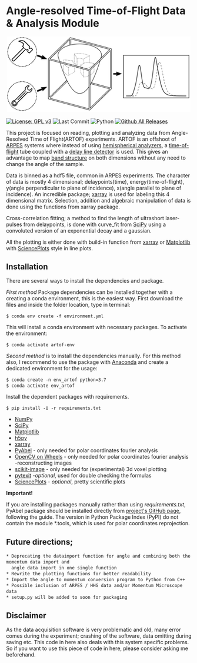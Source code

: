 # Angle-resolved Time-of-Flight Data   & Analysis Module

<p align="center">
<img src="https://github.com/haltugyildirim/ARTOF-Data-Analysis/blob/main/images/drawing_plain.svg" width="500" class="center" alt="logo"/>
    <br/>
</p>

[![License: GPL v3](https://img.shields.io/badge/License-GPLv3-blue.svg)](https://www.gnu.org/licenses/gpl-3.0)
![Last Commit](https://img.shields.io/github/last-commit/haltugyildirim/ARTOF-Data-Analysis)
![Python](https://img.shields.io/badge/python-v3.7+-blue.svg)
[![Github All Releases](https://img.shields.io/github/downloads/haltugyildirim/ARTOF-Data-Analysis/total.svg)]()


This project is focused on reading, plotting and analyzing data from Angle-Resolved Time of Flight(ARTOF) experiments. ARTOF is an offshoot of [ARPES](https://en.wikipedia.org/wiki/Angle-resolved_photoemission_spectroscopy) systems where instead of using [hemispherical analyzers](https://en.wikipedia.org/wiki/Hemispherical_electron_energy_analyzer), a [time-of-flight](https://en.wikipedia.org/wiki/Time_of_flight) tube coupled with a [delay line detector](https://en.wikipedia.org/wiki/Microchannel_plate_detector#Delay_line_detector) is used. This gives an advantage to map [band structure](https://en.wikipedia.org/wiki/Electronic_band_structure) on both dimensions without any need to change the angle of the sample.

Data is binned as a hdf5 file, common in ARPES experiments. The character of data is mostly 4 dimensional; delaypoints(time), energy(time-of-flight), y(angle perpendicular to plane of incidence), x(angle parallel to plane of incidence). An incredible package; [xarray](https://github.com/pydata/xarray) is used for labeling this 4 dimensional matrix. Selection, addition and algebraic manipulation of data is done using the functions from xarray package.

Cross-correlation fitting; a method to find the length of ultrashort laser-pulses from delaypoints, is done with curve_fit from [SciPy](https://www.scipy.org/) using a convoluted version of an exponential decay and a gaussian.

All the plotting is either done with build-in function from [xarray](https://github.com/pydata/xarray) or [Matplotlib](https://matplotlib.org/) with [SciencePlots](https://github.com/garrettj403/SciencePlots) style in line plots.

Installation
---
There are several ways to install the dependencies and package.


*First method* Package dependencies can be installed together with a creating a conda environment, this is the easiest way. First download the files and inside the folder location, type in terminal:

 ```console
 $ conda env create -f environment.yml
 ```
This will install a conda environment with necessary packages. To activate the environment:

 ```console
 $ conda activate artof-env
 ```


*Second method* is to install the dependencies manually. For this method also, I recommend to use the package with [Anaconda](https://www.continuum.io/downloads) and create a dedicated environment for the usage:

 ```console
 $ conda create -n env_artof python=3.7
 $ conda activate env_artof
 ```

 Install the dependent packages with requirements.

 ```console
 $ pip install -U -r requirements.txt
 ```

  * [NumPy](https://www.numpy.org/)
  * [SciPy](https://www.scipy.org/)
  * [Matplotlib](https://matplotlib.org/)
  * [h5py](https://pypi.org/project/h5py/)
  * [xarray](https://github.com/pydata/xarray)
  * [PyAbel](https://github.com/PyAbel/PyAbel) - only needed for polar coordinates fourier analysis
  * [OpenCV on Wheels](https://pypi.org/project/opencv-python/) - only needed for polar coordinates fourier analysis -reconstructing images
  * [scikit-image](https://pypi.org/project/scikit-image/) - only needed for (experimental) 3d voxel plotting
  * [pytexit](https://github.com/erwanp/pytexit) -_optional_, used for double checking the formulas
  * [SciencePlots](https://github.com/garrettj403/SciencePlots) - _optional_, pretty scientific plots


**Important!**

If you are installing packages manually rather than using _requirements.txt_, PyAbel package should be installed directly from [project's GitHub page](https://github.com/PyAbel/PyAbel), following the guide. The version in Python Package Index (PyPI) do not contain the module \*.tools, which is used for polar coordinates reprojection.

Future directions;
---

    * Deprecating the dataimport function for angle and combining both the momentum data import and
      angle data import in one single function
    * Rewrite the plotting functions for better readability
    * Import the angle to momentum conversion program to Python from C++
    * Possible inclusion of ARPES / HHG data and/or Momentum Microscope data
    * setup.py will be added to soon for packaging

Disclaimer
---

As the data acquisition software is very problematic and old, many error comes during the experiment; crashing of the software, data omitting during saving etc. This code in here also deals with this system specific problems. So if you want to use this piece of code in here, please consider asking me beforehand.
